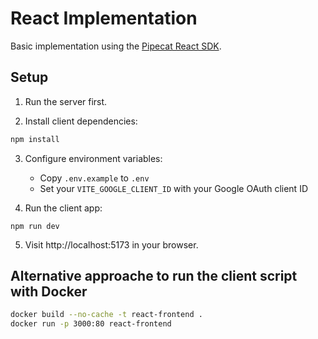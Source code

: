 # React Implementation

Basic implementation using the [Pipecat React SDK](https://docs.pipecat.ai/client/react/introduction).

## Setup

1. Run the server first.

2. Install client dependencies:

```bash
npm install
```

3. Configure environment variables:
   - Copy `.env.example` to `.env`
   - Set your `VITE_GOOGLE_CLIENT_ID` with your Google OAuth client ID

4. Run the client app:

```
npm run dev
```

5. Visit http://localhost:5173 in your browser.



## Alternative approache to run the client script with Docker

```bash
docker build --no-cache -t react-frontend .
docker run -p 3000:80 react-frontend
```
